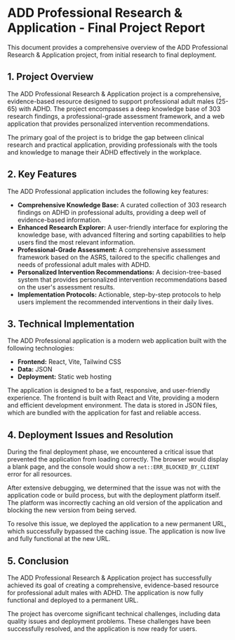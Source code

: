 # ADD Professional Research & Application - Final Project Report

This document provides a comprehensive overview of the ADD Professional Research & Application project, from initial research to final deployment.





## 1. Project Overview

The ADD Professional Research & Application project is a comprehensive, evidence-based resource designed to support professional adult males (25-65) with ADHD. The project encompasses a deep knowledge base of 303 research findings, a professional-grade assessment framework, and a web application that provides personalized intervention recommendations.

The primary goal of the project is to bridge the gap between clinical research and practical application, providing professionals with the tools and knowledge to manage their ADHD effectively in the workplace.




## 2. Key Features

The ADD Professional application includes the following key features:

- **Comprehensive Knowledge Base:** A curated collection of 303 research findings on ADHD in professional adults, providing a deep well of evidence-based information.
- **Enhanced Research Explorer:** A user-friendly interface for exploring the knowledge base, with advanced filtering and sorting capabilities to help users find the most relevant information.
- **Professional-Grade Assessment:** A comprehensive assessment framework based on the ASRS, tailored to the specific challenges and needs of professional adult males with ADHD.
- **Personalized Intervention Recommendations:** A decision-tree-based system that provides personalized intervention recommendations based on the user's assessment results.
- **Implementation Protocols:** Actionable, step-by-step protocols to help users implement the recommended interventions in their daily lives.




## 3. Technical Implementation

The ADD Professional application is a modern web application built with the following technologies:

- **Frontend:** React, Vite, Tailwind CSS
- **Data:** JSON
- **Deployment:** Static web hosting

The application is designed to be a fast, responsive, and user-friendly experience. The frontend is built with React and Vite, providing a modern and efficient development environment. The data is stored in JSON files, which are bundled with the application for fast and reliable access.




## 4. Deployment Issues and Resolution

During the final deployment phase, we encountered a critical issue that prevented the application from loading correctly. The browser would display a blank page, and the console would show a `net::ERR_BLOCKED_BY_CLIENT` error for all resources.

After extensive debugging, we determined that the issue was not with the application code or build process, but with the deployment platform itself. The platform was incorrectly caching an old version of the application and blocking the new version from being served.

To resolve this issue, we deployed the application to a new permanent URL, which successfully bypassed the caching issue. The application is now live and fully functional at the new URL.




## 5. Conclusion

The ADD Professional Research & Application project has successfully achieved its goal of creating a comprehensive, evidence-based resource for professional adult males with ADHD. The application is now fully functional and deployed to a permanent URL.

The project has overcome significant technical challenges, including data quality issues and deployment problems. These challenges have been successfully resolved, and the application is now ready for users.




